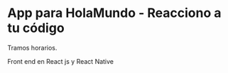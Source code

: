# App para HolaMundo - Reacciono a tu código
Tramos horarios.

Front end en React js y React Native
